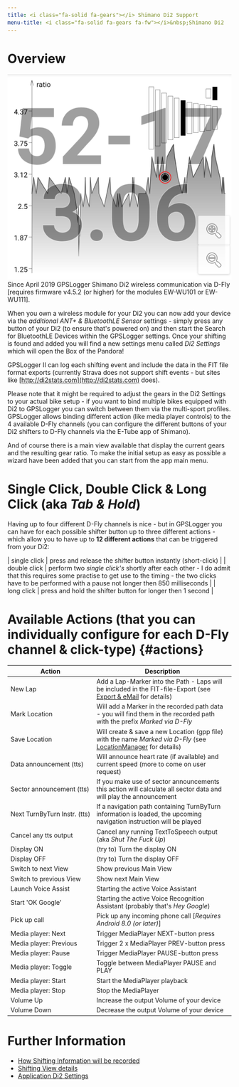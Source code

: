 ```yaml
---
title: <i class="fa-solid fa-gears"></i> Shimano Di2 Support
menu-title: <i class="fa-solid fa-gears fa-fw"></i>&nbsp;Shimano Di2
---
```


# Overview

<span class="shot">![view-shifting](/assets/img/gpsl/view-shifting-di2.png)</span>Since April 2019 GPSLogger Shimano Di2
wireless communication via D-Fly \[requires firmware v4.5.2 (or higher) for the modules EW-WU101 or EW-WU111\].

When you own a wireless module for your Di2 you can now add your device via the _additional ANT+ & BluetoothLE Sensor_
settings - simply press any button of your Di2 (to ensure that's powered on) and then start the Search for BluetoothLE
Devices within the GPSLogger settings. Once your shifting is found and added you will find a new settings menu called 
_Di2 Settings_ which will open the Box of the Pandora!

GPSLogger II can log each shifting event and include the data in the FIT file format exports (currently Strava does
not support shift events - but sites like [http://di2stats.com](http://di2stats.com) does).

Please note that it might be required to adjust the gears in the Di2 Settings to your actual bike setup - if you want to
bind multiple bikes equipped with Di2 to GPSLogger you can switch between them via the multi-sport profiles. GPSLogger
allows binding different action (like media player controls) to the 4 available D-Fly channels (you can configure the
different buttons of your Di2 shifters to D-Fly channels via the E-Tube app of Shimano).

And of course there is a main view available that display the current gears and the resulting gear ratio. To make the
initial setup as easy as possible a wizard have been added that you can start from the app main menu.

# Single Click, Double Click & Long Click (aka _Tab & Hold_)

Having up to four different D-Fly channels is nice - but in GPSLogger you can have for each possible shifter button up
to three different actions - which allow you to have up to **12 different actions** that can be triggered from your Di2:

| single click | press and release the shifter button instantly (short-click) |
| double click | perform two _single click's_ shortly after each other - I do admit that this requires some practise to get use to the timing - the two clicks have to be performed with a pause not longer then 850 milliseconds |
| long click | press and hold the shifter button for longer then 1 second |

# Available Actions (that you can individually configure for each D-Fly channel & click-type) {#actions}  

| Action | Description |
| --- | --- |
| New Lap | Add a Lap-Marker into the Path - Laps will be included in the FIT-file-Export (see [Export & eMail](../5000-export/#fit) for details) |
| Mark Location | Will add a Marker in the recorded path data - you will find them in the recorded path with the prefix _Marked via D-Fly_ |
| Save Location | Will create & save a new Location (gpp file) with the name _Marked via D-Fly_ (see [LocationManager](../1600-locman/) for details)|
| Data announcement (tts) | Will announce heart rate (if available) and current speed (more to come on user request) |
| Sector announcement (tts) | If you make use of sector announcements this action will calculate all sector data and will play the announcement |
| Next TurnByTurn Instr. (tts) | If a navigation path containing TurnByTurn information is loaded, the upcoming navigation instruction will be played |
| Cancel any tts output | Cancel any running TextToSpeech output (aka _Shut The Fuck Up_) |
| Display ON | (try to) Turn the display ON |
| Display OFF | (try to) Turn the display OFF |
| Switch to next View | Show previous Main View |
| Switch to previous View | Show next Main View |
| Launch Voice Assist | Starting the active Voice Assistant |
| Start 'OK Google' | Starting the active Voice Recognition Assistant (probably that's _Hey Google_) |
| Pick up call | Pick up any incoming phone call \[_Requires Android 8.0 (or later)_\] |
| Media player: Next | Trigger MediaPlayer NEXT-button press |
| Media player: Previous | Trigger 2 x MediaPlayer PREV-button press |
| Media player: Pause | Trigger MediaPlayer PAUSE-button press |
| Media player: Toggle | Toggle between MediaPlayer PAUSE and PLAY |
| Media player: Start | Start the MediaPlayer playback |
| Media player: Stop | Stop the MediaPlayer |
| Volume Up | Increase the output Volume of your device |
| Volume Down | Decrease the output Volume of your device |

# Further Information

- [How Shifting Information will be recorded](../1100-data/#shifting)
- [Shifting View details](../1200-views/#shifting) 
- [Application Di2 Settings](../8510-di2settings/)